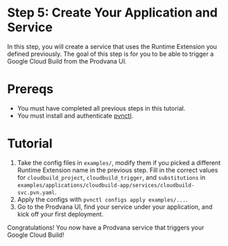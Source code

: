 # Step 5: Create Your Application and Service

In this step, you will create a service that uses the Runtime Extension you defined previously. The goal of this step is for you to be able to trigger a Google Cloud Build from the Prodvana UI.

# Prereqs
- You must have completed all previous steps in this tutorial.
- You must install and authenticate [pvnctl](https://docs.prodvana.io/docs/pvnctl).

# Tutorial
1. Take the config files in `examples/`, modify them if you picked a different Runtime Extension name in the previous step. Fill in the correct values for `cloudbuild_project`, `cloudbuild_trigger`, and `substitutions` in `examples/applications/cloudbuild-app/services/cloudbuild-svc.pvn.yaml`.
2. Apply the configs with `pvnctl configs apply examples/...`.
3. Go to the Prodvana UI, find your service under your application, and kick off your first deployment.

Congratulations! You now have a Prodvana service that triggers your Google Cloud Build!